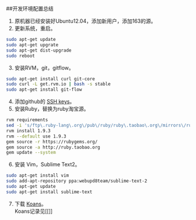 ##开发环境配置总结

1. 原机器已经安装好Ubuntu12.04，添加新用户，添加163的源。
2. 更新系统，重启。  
```sh
sudo apt-get update
sudo apt-get upgrate 
sudo apt-get dist-upgrade  
sudo reboot
```

3. 安装RVM，git，gitflow。 
```sh
sudo apt-get install curl git-core
sudo curl -L get.rvm.io | bash -s stable
sudo apt-get install git-flow
```

4. 添加github的 [SSH keys](https://github.com/settings/ssh)。
5. 安装Ruby，替换为ruby淘宝源。  
```sh
rvm requirements
sed -i 's/ftp\.ruby-lang\.org\/pub\/ruby/ruby\.taobao\.org\/mirrors\/ruby/g' ~/.rvm/config/db
rvm install 1.9.3
rvm --default use 1.9.3
gem source -r https://rubygems.org/
gem source -a http://ruby.taobao.org
gem update --system
```

6. 安装 Vim，Sublime Text2。
```sh
sudo apt-get install vim
sudo add-apt-repository ppa:webupd8team/sublime-text-2
sudo apt-get update
sudo apt-get install sublime-text
```

7. 下载 [Koans](http://rubykoans.com/)。  
Koans记录见[[]]


